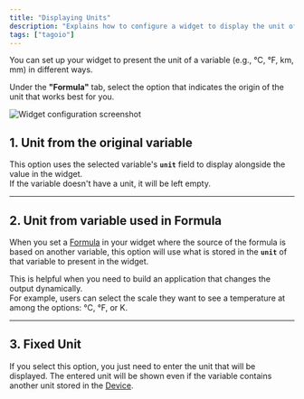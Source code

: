 ```yaml
---
title: "Displaying Units"
description: "Explains how to configure a widget to display the unit of a variable and how to select the unit origin (original variable, variable used in a formula, or a fixed unit)."
tags: ["tagoio"]
---
```

You can set up your widget to present the unit of a variable (e.g., °C, °F, km, mm) in different ways.

Under the **"Formula"** tab, select the option that indicates the origin of the unit that works best for you.

![Widget configuration screenshot](/docs_imagem/tagoio/displaying-units-2.gif)

## 1. Unit from the original variable

This option uses the selected variable's **`unit`** field to display alongside the value in the widget.  
If the variable doesn't have a unit, it will be left empty.

---

## 2. Unit from variable used in Formula

When you set a [Formula](https://help.tago.io/portal/en/kb/articles/225-formula) in your widget where the source of the formula is based on another variable, this option will use what is stored in the **`unit`** of that variable to present in the widget.

This is helpful when you need to build an application that changes the output dynamically.  
For example, users can select the scale they want to see a temperature at among the options: °C, °F, or K.

---

## 3. Fixed Unit

If you select this option, you just need to enter the unit that will be displayed. The entered unit will be shown even if the variable contains another unit stored in the [Device](https://help.tago.io/portal/en/kb/articles/3-devices).